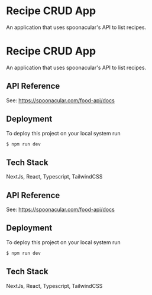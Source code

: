 
# Recipe CRUD App

An application that uses spoonacular's API to list recipes.


# Recipe CRUD App

An application that uses spoonacular's API to list recipes.


## API Reference
See: https://spoonacular.com/food-api/docs


## Deployment

To deploy this project on your local system run

```bash
$ npm run dev
```


## Tech Stack

NextJs, React, Typescript, TailwindCSS


## API Reference
See: https://spoonacular.com/food-api/docs


## Deployment

To deploy this project on your local system run

```bash
$ npm run dev
```


## Tech Stack

NextJs, React, Typescript, TailwindCSS